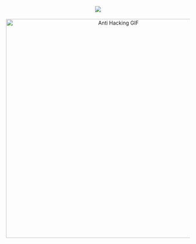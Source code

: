 <h1 align="center">
    <img src="https://readme-typing-svg.herokuapp.com/?font=Righteous&size=35&color=00BFFF&center=true&vCenter=true&width=700&height=100&duration=7000&lines=Hello+Everyone+👋;I+hope+this+project+is+useful+to+you+❤;" />
</h1>

<p align="center">
  <img src="https://th.bing.com/th/id/R.c37bbcf23c503cd9a9e7e42880a33225?rik=CBdOayi3LNoJBA&riu=http%3a%2f%2fbiamics.com%2fwp-content%2fuploads%2f2020%2f04%2fBIAMICS_Bioinformatics_Analysys_for_Omics_Bioinformatics_1-scaled.jpeg&ehk=FM9ZCFKWD%2fAoPGyVutZ1FsM%2f2q28uLtEH5ZPcmSRwQ0%3d&risl=&pid=ImgRaw&r=0" alt="Anti Hacking GIF" width="600" />
</p>
<br>